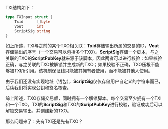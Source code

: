 TXI结构如下：

```go
type TXInput struct {
    Txid      []byte
    Vout      int
    ScriptSig string
}
```

如上所述，TXI与之前的某个TXO相关联：**Txid**存储输出所属的交易的ID，**Vout**存储输出的序号（一个交易可以包括多个TXO）。**ScriptSig**存储一个脚本，与之关联的TXO的**ScriptPubKey**就来源于该脚本，因此两者可以进行校验：如果校验正确，与之关联的TXO被解锁并生成新的TXO；如果校验不正确，TXO压根不能够被TXI所引用。该机制保证钱只能被其拥有者使用，而不能被其他人使用。

由于我们还没有实现地址（钱包），**ScriptSig**仅仅存储用户自定义的字符串而已，后续我们将实现公钥和签名核查。

综上所述，TXO存储交易额，同时拥有一个解锁脚本。每个交易至少拥有一个TXI和一个TXO。TXI的**ScriptSig**和TXO的**ScriptPubKey**进行校验，验证成功后可以解锁交易输出，并创建新的TXO。

那么问题来了：先有TXI还是先有TXO？

